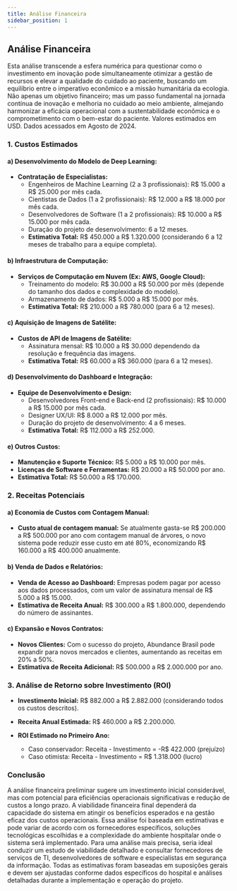 ```yaml
---
title: Análise Financeira
sidebar_position: 1
---
```


## Análise Financeira

Esta análise transcende a esfera numérica para questionar como o investimento em inovação pode simultaneamente otimizar a gestão de recursos e elevar a qualidade do cuidado ao paciente, buscando um equilíbrio entre o imperativo econômico e a missão humanitária da ecologia. Não apenas um objetivo financeiro; mas um passo fundamental na jornada contínua de inovação e melhoria no cuidado ao meio ambiente, almejando harmonizar a eficácia operacional com a sustentabilidade econômica e o comprometimento com o bem-estar do paciente.
Valores estimados em USD. Dados acessados em Agosto de 2024.

### 1. **Custos Estimados**

#### a) **Desenvolvimento do Modelo de Deep Learning:**
   - **Contratação de Especialistas:** 
     - Engenheiros de Machine Learning (2 a 3 profissionais): R$ 15.000 a R$ 25.000 por mês cada.
     - Cientistas de Dados (1 a 2 profissionais): R$ 12.000 a R$ 18.000 por mês cada.
     - Desenvolvedores de Software (1 a 2 profissionais): R$ 10.000 a R$ 15.000 por mês cada.
     - Duração do projeto de desenvolvimento: 6 a 12 meses.
     - **Estimativa Total:** R$ 450.000 a R$ 1.320.000 (considerando 6 a 12 meses de trabalho para a equipe completa).

#### b) **Infraestrutura de Computação:**
   - **Serviços de Computação em Nuvem (Ex: AWS, Google Cloud):**
     - Treinamento do modelo: R$ 30.000 a R$ 50.000 por mês (depende do tamanho dos dados e complexidade do modelo).
     - Armazenamento de dados: R$ 5.000 a R$ 15.000 por mês.
     - **Estimativa Total:** R$ 210.000 a R$ 780.000 (para 6 a 12 meses).

#### c) **Aquisição de Imagens de Satélite:**
   - **Custos de API de Imagens de Satélite:**
     - Assinatura mensal: R$ 10.000 a R$ 30.000 dependendo da resolução e frequência das imagens.
     - **Estimativa Total:** R$ 60.000 a R$ 360.000 (para 6 a 12 meses).

#### d) **Desenvolvimento do Dashboard e Integração:**
   - **Equipe de Desenvolvimento e Design:**
     - Desenvolvedores Front-end e Back-end (2 profissionais): R$ 10.000 a R$ 15.000 por mês cada.
     - Designer UX/UI: R$ 8.000 a R$ 12.000 por mês.
     - Duração do projeto de desenvolvimento: 4 a 6 meses.
     - **Estimativa Total:** R$ 112.000 a R$ 252.000.

#### e) **Outros Custos:**
   - **Manutenção e Suporte Técnico:** R$ 5.000 a R$ 10.000 por mês.
   - **Licenças de Software e Ferramentas:** R$ 20.000 a R$ 50.000 por ano.
   - **Estimativa Total:** R$ 50.000 a R$ 170.000.

### 2. **Receitas Potenciais**

#### a) **Economia de Custos com Contagem Manual:**
   - **Custo atual de contagem manual:** Se atualmente gasta-se R$ 200.000 a R$ 500.000 por ano com contagem manual de árvores, o novo sistema pode reduzir esse custo em até 80%, economizando R$ 160.000 a R$ 400.000 anualmente.

#### b) **Venda de Dados e Relatórios:**
   - **Venda de Acesso ao Dashboard:** Empresas podem pagar por acesso aos dados processados, com um valor de assinatura mensal de R$ 5.000 a R$ 15.000.
   - **Estimativa de Receita Anual:** R$ 300.000 a R$ 1.800.000, dependendo do número de assinantes.

#### c) **Expansão e Novos Contratos:**
   - **Novos Clientes:** Com o sucesso do projeto, Abundance Brasil pode expandir para novos mercados e clientes, aumentando as receitas em 20% a 50%.
   - **Estimativa de Receita Adicional:** R$ 500.000 a R$ 2.000.000 por ano.

### 3. **Análise de Retorno sobre Investimento (ROI)**

   - **Investimento Inicial:** R$ 882.000 a R$ 2.882.000 (considerando todos os custos descritos).
   - **Receita Anual Estimada:** R$ 460.000 a R$ 2.200.000.

   - **ROI Estimado no Primeiro Ano:** 
     - Caso conservador: Receita - Investimento = -R$ 422.000 (prejuízo)
     - Caso otimista: Receita - Investimento = R$ 1.318.000 (lucro)

### Conclusão

A análise financeira preliminar sugere um investimento inicial considerável, mas com potencial para eficiências operacionais significativas e redução de custos a longo prazo. A viabilidade financeira final dependerá da capacidade do sistema em atingir os benefícios esperados e na gestão eficaz dos custos operacionais.
Essa análise foi baseada em estimativas e pode variar de acordo com os fornecedores específicos, soluções tecnológicas escolhidas e a complexidade do ambiente hospitalar onde o sistema será implementado. Para uma análise mais precisa, seria ideal conduzir um estudo de viabilidade detalhado e consultar fornecedores de serviços de TI, desenvolvedores de software e especialistas em segurança da informação.
Todas as estimativas foram baseadas em suposições gerais e devem ser ajustadas conforme dados específicos do hospital e análises detalhadas durante a implementação e operação do projeto.